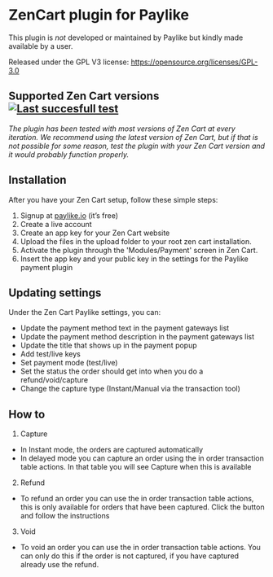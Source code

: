 # ZenCart plugin for Paylike

This plugin is *not* developed or maintained by Paylike but kindly made
available by a user.

Released under the GPL V3 license: https://opensource.org/licenses/GPL-3.0


## Supported Zen Cart versions [![Last succesfull test](https://log.derikon.ro/api/v1/log/read?tag=zencart&view=svg&label=ZenCart&key=ecommerce&background=FF7A00)](https://log.derikon.ro/api/v1/log/read?tag=zencart&view=html)

*The plugin has been tested with most versions of Zen Cart at every iteration. We recommend using the latest version of Zen Cart, but if that is not possible for some reason, test the plugin with your Zen Cart version and it would probably function properly.* 


## Installation

  After you have your Zen Cart setup, follow these simple steps:
  1. Signup at [paylike.io](https://paylike.io) (it’s free)
  1. Create a live account
  1. Create an app key for your Zen Cart website
  1. Upload the files in the upload folder to your root zen cart installation.
  1. Activate the plugin through the 'Modules/Payment' screen in Zen Cart.
  1. Insert the app key and your public key in the settings for the Paylike payment plugin
  

## Updating settings

Under the Zen Cart Paylike settings, you can:
 * Update the payment method text in the payment gateways list
 * Update the payment method description in the payment gateways list
 * Update the title that shows up in the payment popup 
 * Add test/live keys
 * Set payment mode (test/live)
 * Set the status the order should get into when you do a refund/void/capture
 * Change the capture type (Instant/Manual via the transaction tool)

 
 
 ## How to
 
 1. Capture
 * In Instant mode, the orders are captured automatically
 * In delayed mode you can capture an order using the in order transaction table actions. In that table you will see Capture when this is available
 2. Refund
   * To refund an order you can use the in order transaction table actions, this is only available for orders that have been captured. Click the button and follow the instructions
 3. Void
   * To void an order you can use the in order transaction table actions. You can only do this if the order is not captured, if you have captured already use the refund. 
